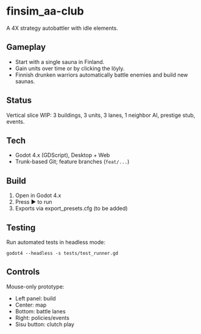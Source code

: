 # finsim_aa-club

A 4X strategy autobattler with idle elements.

## Gameplay
- Start with a single sauna in Finland.
- Gain units over time or by clicking the löyly.
- Finnish drunken warriors automatically battle enemies and build new saunas.

## Status
Vertical slice WIP: 3 buildings, 3 units, 3 lanes, 1 neighbor AI, prestige stub, events.

## Tech
- Godot 4.x (GDScript), Desktop + Web
- Trunk-based Git; feature branches (`feat/...`)

## Build
1. Open in Godot 4.x
2. Press ▶ to run
3. Exports via export_presets.cfg (to be added)

## Testing
Run automated tests in headless mode:

```
godot4 --headless -s tests/test_runner.gd
```

## Controls
Mouse-only prototype:  
- Left panel: build  
- Center: map  
- Bottom: battle lanes  
- Right: policies/events  
- Sisu button: clutch play
